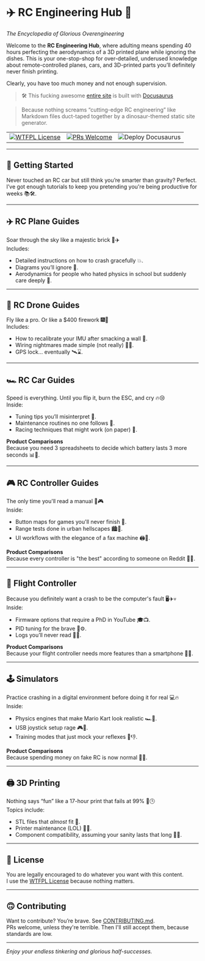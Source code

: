 # ✈️ RC Engineering Hub 🚗  
_The Encyclopedia of Glorious Overengineering_

Welcome to the **RC Engineering Hub**, where adulting means spending 40 hours perfecting the aerodynamics of a 3D printed plane while ignoring the dishes. This is your one-stop-shop for over-detailed, underused knowledge about remote-controlled planes, cars, and 3D-printed parts you’ll definitely never finish printing.

Clearly, you have too much money and not enough supervision.

> 🛠️ This fucking awesome [entire site](https://cagricatik.github.io/RC-Knowledgebase/) is built with [Docusaurus](https://docusaurus.io/)
>

> Because nothing screams “cutting-edge RC engineering” like Markdown files duct-taped together by a dinosaur-themed static site generator.



<table>
  <tr>
    <td align="center">
      <a href="http://www.wtfpl.net/about/">
        <img src="https://img.shields.io/badge/License-WTFPL-brightgreen.svg" alt="WTFPL License">
      </a>
    </td>
    <td align="center">
      <a href="CONTRIBUTING.md">
        <img src="https://img.shields.io/badge/PRs-Welcome-brightgreen.svg" alt="PRs Welcome">
      </a>
    </td>
    <td align="center">
      <img src="https://github.com/CagriCatik/RC-Knowledgebase/actions/workflows/deploy.yml/badge.svg" alt="Deploy Docusaurus">
    </td>
  </tr>
</table>

---

## 🛫 Getting Started

Never touched an RC car but still think you’re smarter than gravity? Perfect. I’ve got enough tutorials to keep you pretending you're being productive for weeks 📚🛠️.

---

## ✈️ RC Plane Guides

Soar through the sky like a majestic brick 🧱✈️  
Includes:

- Detailed instructions on how to crash gracefully 💥.  
- Diagrams you’ll ignore 📝.  
- Aerodynamics for people who hated physics in school but suddenly care deeply 🧪.

---

## 🚁 RC Drone Guides

Fly like a pro. Or like a $400 firework 🎆🚁  
Includes:

- How to recalibrate your IMU after smacking a wall 🧱.  
- Wiring nightmares made simple (not really) 🔌😵.  
- GPS lock… eventually 🛰️⌛.

---

## 🏎️ RC Car Guides

Speed is everything. Until you flip it, burn the ESC, and cry 🔥😢  
Inside:

- Tuning tips you’ll misinterpret 🔧.  
- Maintenance routines no one follows 🧽.  
- Racing techniques that might work (on paper) 🏁.

**Product Comparisons**  
Because you need 3 spreadsheets to decide which battery lasts 3 more seconds 📊🔋.

---

## 🎮 RC Controller Guides

The only time you'll read a manual 📖🎮  
Inside:

- Button maps for games you'll never finish 🎯.  
- Range tests done in urban hellscapes 🏙️📶.  
- UI workflows with the elegance of a fax machine 🖨️🧩.

**Product Comparisons**  
Because every controller is "the best" according to someone on Reddit 🧠💬.

---

## 🧠 Flight Controller

Because you definitely want a crash to be the computer's fault 🖥️✈️💀  
Inside:

- Firmware options that require a PhD in YouTube 🎓📺.  
- PID tuning for the brave 🧪⚙️.  
- Logs you’ll never read 📂🙈.

**Product Comparisons**  
Because your flight controller needs more features than a smartphone 📱🤖.

---

## 🕹️ Simulators

Practice crashing in a digital environment before doing it for real 💻🔥  
Inside:

- Physics engines that make Mario Kart look realistic 🏎️💫.  
- USB joystick setup rage 🎮😤.  
- Training modes that just mock your reflexes 👀👎.

**Product Comparisons**  
Because spending money on fake RC is now normal 💸🧩.

---

## 🖨️ 3D Printing

Nothing says “fun” like a 17-hour print that fails at 99% 🫠🕒  
Topics include:

- STL files that _almost_ fit 🧷.  
- Printer maintenance (LOL) 🧼❌.  
- Component compatibility, assuming your sanity lasts that long 🧠🔩.


---

## 📜 License

You are legally encouraged to do whatever you want with this content.  
I use the [WTFPL License](http://www.wtfpl.net/about/) because nothing matters.

---

## 🙃 Contributing

Want to contribute? You’re brave. See [CONTRIBUTING.md](CONTRIBUTING.md).  
PRs welcome, unless they're terrible. Then I'll still accept them, because standards are low.

---

_Enjoy your endless tinkering and glorious half-successes._
